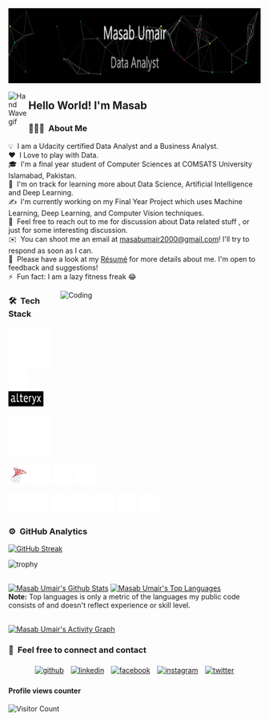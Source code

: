 <img src="https://github.com/masabumair023/masabumair023/blob/main/masabumair.gif" width="850" height="150"/>



<img alt="Hand Wave gif" src="https://raw.githubusercontent.com/masabumair023/AVS1508/master/assets/Hand%20Wave.gif" width='40' align="left"/><h2>Hello World! I'm Masab</h2>




### 👨🏻‍💻 &nbsp;About Me

💡 &nbsp;I am a Udacity certified Data Analyst and a Business Analyst.\
❤️ &nbsp;I Love to play with Data.\
🎓 &nbsp;I'm a final year student of Computer Sciences at COMSATS University Islamabad, Pakistan.\
🌱 &nbsp;I'm on track for learning more about Data Science, Artificial Intelligence and Deep Learning.\
✍️ &nbsp;I'm currently working on my Final Year Project which uses Machine Learning, Deep Learning, and Computer Vision techniques.\
💬 &nbsp;Feel free to reach out to me for discussion about Data related stuff , or just for some interesting discussion.\
✉️ &nbsp;You can shoot me an email at masabumair2000@gmail.com! I'll try to respond as soon as I can.\
📄 &nbsp;Please have a look at my [Résumé]() for more details about me. I'm open to feedback and suggestions!\
⚡ &nbsp;Fun fact: I am a lazy fitness freak :joy:

<img alt="Coding" src="https://raw.githubusercontent.com/masabumair023/chiraag-kakar/master/hadder.gif" width = "400" height = "250" align="right"/>




### 🛠 &nbsp;Tech Stack

<p align="left"><img src="https://github.com/masabumair023/masabumair023/blob/main/assets/icons8-python-50.png" alt="Python" width="40" height="40"/> <img src="https://github.com/masabumair023/masabumair023/blob/main/assets/icons8-r-project-32.png" alt="R" width="40" height="40"/> <img src="https://github.com/masabumair023/masabumair023/blob/main/assets/icons8-sql-50.png" alt="SQL" width="40" height="40"/> <img src="https://github.com/masabumair023/masabumair023/blob/main/assets/icons8-tableau-software-50.png" alt="Tableau" width="40" height="40"/> <img src="https://github.com/masabumair023/masabumair023/blob/main/assets/icons8-microsoft-excel-50.png" alt="Excel" width="40" height="40"/> <img src="https://github.com/masabumair023/masabumair023/blob/main/assets/alteryx.png" alt="Alteryx" width="70" height="30"/> </p>
<p align="left"><img src="https://github.com/masabumair023/masabumair023/blob/main/assets/icons8-c%2B%2B-50.png" alt="C++" width="40" height="40"/> <img                           src="https://github.com/masabumair023/masabumair023/blob/main/assets/icons8-java-50.png" alt="Java" width="40" height="40"/> <img                                                   src="https://github.com/masabumair023/masabumair023/blob/main/assets/icons8-django-50%20(1).png" alt="django" width="40" height="40"/> <img src="https://github.com/masabumair023/masabumair023/blob/main/assets/icons8-flask-50.png" alt="flask" width="40" height="40"/> </p>
<p align="left"><img src="https://github.com/masabumair023/masabumair023/blob/main/assets/icons8-microsoft-sql-server-48.png" alt="Sql Server" width="40" height="40"/> <img src="https://github.com/masabumair023/masabumair023/blob/main/assets/icons8-oracle-logo-50.png" alt="Oracle" width="40" height="40"/> <img src="https://github.com/masabumair023/masabumair023/blob/main/assets/icons8-postgresql-50.png" alt="Postgresql" width="40" height="40"/> <img src="https://github.com/masabumair023/masabumair023/blob/main/assets/icons8-mysql-logo-50.png" alt="Mysql" width="40" height="40"/> </p>
<p align="left"><img src="https://github.com/masabumair023/masabumair023/blob/main/assets/icons8-office-365-50.png" alt="MS Office" width="40" height="40"/><img src="https://github.com/masabumair023/masabumair023/blob/main/assets/icons8-visual-studio-logo-50.png" alt="Visual Studio" width="40" height="40"/> <img src="https://github.com/masabumair023/masabumair023/blob/main/assets/icons8-pycharm-64.png" alt="Pycharm" width="40" height="40"/> <img src="https://github.com/masabumair023/masabumair023/blob/main/assets/icons8-visual-studio-code-2019-64.png" alt="Visual Studio Code" width="40" height="40"/>  <img                 src="https://github.com/masabumair023/masabumair023/blob/main/assets/icons8-git-50.png" alt="git" width="40" height="40"/> <img src="https://github.com/masabumair023/masabumair023/blob/main/assets/icons8-github-48.png" alt="GitHub" width="40" height="40"/>    <img src="https://github.com/masabumair023/masabumair023/blob/main/assets/icons8-cloud-50.png" alt="cloud" width="40" height="40"/>  
</p>
	



### ⚙️ &nbsp;GitHub Analytics
[![GitHub Streak](http://github-readme-streak-stats.herokuapp.com?user=masabumair023&theme=dark-smoky&hide_border=true)](https://git.io/streak-stats)

![trophy](https://github-profile-trophy.vercel.app/?username=masabumair023&title=Commit,Stars,Repositories,PullRequest,Followers&theme=darkhub)

  <br/>
    <a href="https://github.com/masabumair023/github-readme-stats"><img alt="Masab Umair's Github Stats" src="https://github-readme-stats.vercel.app/api?username=masabumair023&show_icons=true&count_private=true&theme=react&hide_border=true&bg_color=0D1117" /></a>
  <a href="https://github.com/masabumair023/github-readme-stats"><img alt="Masab Umair's Top Languages" src="https://github-readme-stats.vercel.app/api/top-langs/?username=masabumair023&langs_count=8&count_private=true&layout=compact&theme=react&hide_border=true&bg_color=0D1117" /></a>
  <br/>
  <b>Note:</b> Top languages is only a metric of the languages my public code consists of and doesn't reflect experience or skill level.
  
<br/>
<br/>

<a href="https://github.com/masabumair023/github-readme-activity-graph"><img alt="Masab Umair's Activity Graph" src="https://activity-graph.herokuapp.com/graph?username=masabumair023&bg_color=0D1117&color=5BCDEC&line=5BCDEC&point=FFFFFF&hide_border=true" /></a>





### 🤝 &nbsp;Feel free to connect and contact

<p align="center">
	<a href="https://github.com/masabumair023"><img alt="github" width="10%" style="padding:5px" src="https://img.icons8.com/clouds/100/000000/github.png"/></a>
	<a href="https://www.linkedin.com/in/masabumair/"><img alt="linkedin" width="10%" style="padding:5px" src="https://img.icons8.com/clouds/100/000000/linkedin.png"/></a>
	<a href="https://www.facebook.com/profile.php?id=100008617064449"><img alt="facebook" width="10%" style="padding:5px" src="https://img.icons8.com/clouds/100/000000/facebook-new.png"/></a>
	<a href="https://www.instagram.com/iammasabumair/"><img alt="instagram" width="10%" style="padding:5px" src="https://img.icons8.com/clouds/100/000000/instagram.png"/></a>
	<a href="https://twitter.com/MasabUmair20"><img alt="twitter" width="10%" style="padding:5px" src="https://img.icons8.com/clouds/100/000000/twitter.png"/></a>
</p>

#### Profile views counter
![Visitor Count](https://profile-counter.glitch.me/{imakash3011}/count.svg)
